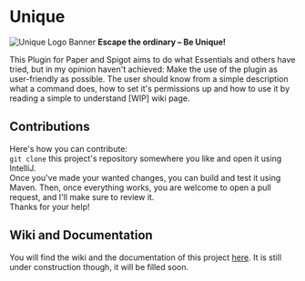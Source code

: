 # Unique
![Unique Logo Banner](https://sangelo.space/assets/img/docs/unique-banner-transparent.png)
**Escape the ordinary – Be Unique!**

This Plugin for Paper and Spigot aims to do what Essentials and others have tried, but in my opinion haven't achieved: Make the use of the plugin as user-friendly as possible. The user should know from a simple description what a command does, how to set it's permissions up and how to use it by reading a simple to understand [WIP] wiki page.

## Contributions
Here's how you can contribute:</br>
``git clone`` this project's repository somewhere you like and open it using IntelliJ.</br>
Once you've made your wanted changes, you can build and test it using Maven. Then, once everything works, you are welcome to open a pull request, and I'll make sure to review it.</br>
Thanks for your help!
## Wiki and Documentation
You will find the wiki and the documentation of this project [here](https://url.sangelo.space/unique-wiki). It is still under construction though, it will be filled soon.